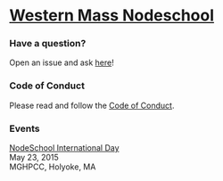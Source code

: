 [Western Mass Nodeschool](nodeschool.io/western-mass)
====================


### Have a question?
Open an issue and ask [here](https://github.com/nodeschool/western-mass/issues)!

### Code of Conduct
Please read and follow the [Code of Conduct](https://github.com/nodeschool/western-mass/blob/gh-pages/codeofconduct.md).

### Events
[NodeSchool International Day](https://ti.to/nodeschool-western-massachusetts/nodeschool-international-day-2015/)<br/>
May 23, 2015<br/>
MGHPCC, Holyoke, MA


